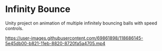 # Infinity Bounce 
Unity project on animation of multiple infinitely bouncing balls with speed controls.

https://user-images.githubusercontent.com/69861898/118686145-5e45db00-b821-11eb-8820-8720fa5a4705.mp4



